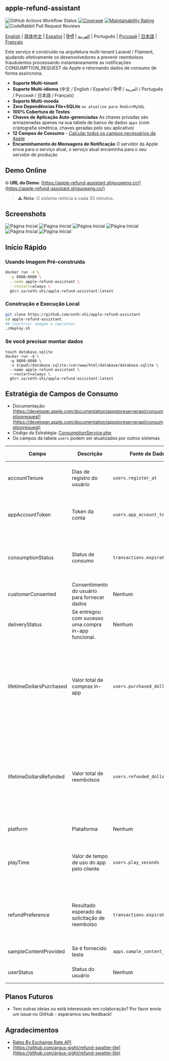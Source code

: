 ## apple-refund-assistant
![GitHub Actions Workflow Status](https://img.shields.io/github/actions/workflow/status/seth-shi/apple-refund-assistant/laravel.yml)
[![Coverage](https://sonarcloud.io/api/project_badges/measure?project=seth-shi_apple-refund-assistant&metric=coverage)](https://sonarcloud.io/summary/new_code?id=seth-shi_apple-refund-assistant)
[![Maintainability Rating](https://sonarcloud.io/api/project_badges/measure?project=seth-shi_apple-refund-assistant&metric=sqale_rating)](https://sonarcloud.io/summary/new_code?id=seth-shi_apple-refund-assistant)
![CodeRabbit Pull Request Reviews](https://img.shields.io/coderabbit/prs/github/seth-shi/apple-refund-assistant?utm_source=oss&utm_medium=github&utm_campaign=seth-shi%2Fapple-refund-assistant&labelColor=171717&color=FF570A&link=https%3A%2F%2Fcoderabbit.ai&label=CodeRabbit+Reviews)

[English](./README.md) | [简体中文](./README.zh.md) | [Español](./README.es.md) | [हिन्दी](./README.hi.md) | [العربية](./README.ar.md) | Português | [Русский](./README.ru.md) | [日本語](./README.ja.md) | [Français](./README.fr.md)

Este serviço é construído na arquitetura multi-tenant Laravel / Filament,
ajudando efetivamente os desenvolvedores a prevenir reembolsos fraudulentos processando instantaneamente as notificações CONSUMPTION_REQUEST da Apple e retornando dados de consumo de forma assíncrona.

- **Suporte Multi-tenant**
- **Suporte Multi-idioma** (中文 / English / Español / हिन्दी / العربية / Português / Русский / 日本語 / Français)
- **Suporte Multi-moeda**
- **Zero Dependências File+SQLite** `ou atualize para Redis+MySQL`
- **100% Cobertura de Testes**
- **Chaves de Aplicação Auto-gerenciadas** As chaves privadas são armazenadas apenas na sua tabela de banco de dados `apps` (com criptografia simétrica, chaves geradas pelo seu aplicativo)
- **12 Campos de Consumo** - [Calcular todos os campos necessários da Apple](#estratégia-de-campos-de-consumo)
- **Encaminhamento de Mensagens de Notificação** O servidor da Apple envia para o serviço atual, o serviço atual encaminha para o seu servidor de produção


## Demo Online

🌐 **URL do Demo**: [https://apple-refund-assistant.shiguopeng.cn/](https://apple-refund-assistant.shiguopeng.cn/)

> ⚠️ **Nota**: O sistema reinicia a cada 30 minutos.

 
## Screenshots
![Página Inicial](assets/0.png)
![Página Inicial](assets/1.png)
![Página Inicial](assets/2.png)
![Página Inicial](assets/3.png)
![Página Inicial](assets/4.png)
![Página Inicial](assets/5.png)


## Início Rápido
### Usando Imagem Pré-construída
```bash
docker run -d \
  -p 8080:8080 \
  --name apple-refund-assistant \
  --restart=always \
  ghcr.io/seth-shi/apple-refund-assistant:latest
```


### Construção e Execução Local
```bash
git clone https://github.com/seth-shi/apple-refund-assistant
cd apple-refund-assistant
## Construir imagem e implantar
./deploy.sh
```

### Se você precisar montar dados
```
touch database.sqlite
docker run -d \
  -p 8080:8080 \
  -v $(pwd)/database.sqlite:/var/www/html/database/database.sqlite \
  --name apple-refund-assistant \
  --restart=always \
  ghcr.io/seth-shi/apple-refund-assistant:latest
```

## Estratégia de Campos de Consumo
* Documentação: [https://developer.apple.com/documentation/appstoreserverapi/consumptionrequest](https://developer.apple.com/documentation/appstoreserverapi/consumptionrequest)
* Código da Estratégia: [ConsumptionService.php](./app/Services/ConsumptionService.php) 
* Os campos da tabela `users` podem ser atualizados por outros sistemas

| Campo                       | Descrição                | Fonte de Dados                          | Regra de Cálculo                                                                                           |
|--------------------------|-------------------|--------------------------------|------------------------------------------------------------------------------------------------|
| accountTenure            | Dias de registro do usuário            | `users.register_at`            | Tempo atual menos tempo de registro                                                                                     |
| appAccountToken          | Token da conta          | `users.app_account_token`      | [Precisa ser passado quando o cliente cria pedido](https://developer.apple.com/documentation/StoreKit/Transaction/appAccountToken) |
| consumptionStatus        | Status de consumo              | `transactions.expiration_date` | Comparar com tempo atual, se expirado retornar consumido                                                                              |
| customerConsented        | Consentimento do usuário para fornecer dados          | Nenhum                              | Codificado `true`                                                                                       |
| deliveryStatus           | Se entregou com sucesso uma compra in-app funcional. | Nenhum                              | Codificado `0`(entrega normal)                                                                                    |
| lifetimeDollarsPurchased | Valor total de compras in-app             | `users.purchased_dollars`      | Acumular este campo baseado em eventos de transação da Apple, você também pode acumular você mesmo                                                                        |
| lifetimeDollarsRefunded  | Valor total de reembolsos             | `users.refunded_dollars`       | Acumular este campo baseado em eventos de reembolso da Apple, você também pode acumular você mesmo                                                                        |
| platform                 | Plataforma                | Nenhum                              | Codificado `1`(apple)                                                                                   |
| playTime                 | Valor de tempo de uso do app pelo cliente        | `users.play_seconds`           | Seu sistema precisa suportar atualizar este campo, senão é `0`                                                                          |
| refundPreference         | Resultado esperado da solicitação de reembolso         | `transactions.expiration_date` | Comparar com tempo atual, se expirado esperar rejeitar reembolso                                                                             |
| sampleContentProvided    | Se é fornecido teste            | `apps.sample_content_provided` | Configurar app ao criar app                                                                                      |
| userStatus               | Status do usuário              | Nenhum                              | Codificado `1`(usuário normal)                                                                                   |

## Planos Futuros
- Tem outras ideias ou está interessado em colaboração? Por favor envie um issue no GitHub - esperamos seu feedback!

## Agradecimentos
* [Rates By Exchange Rate API](https://www.exchangerate-api.com)
* [https://github.com/argus-sight/refund-swatter-lite](https://github.com/argus-sight/refund-swatter-lite)